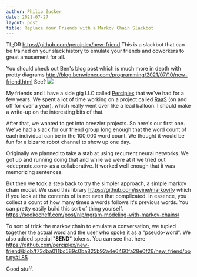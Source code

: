 ```yaml
---
author: Philip Zucker
date: 2021-07-27
layout: post
title: Replace Your Friends with a Markov Chain Slackbot
---
```


TL;DR <https://github.com/perciplex/new-friend> This is a slackbot that can be trained on your slack history to emulate your friends and coworkers to great amusement for all. 

You should check out Ben's blog post which is much more in depth with pretty diagrams <http://blog.benwiener.com/programming/2021/07/10/new-friend.html> See? 
![](http://blog.benwiener.com/assets/img/2021/07/convo_case.svg)

My friends and I have a side gig LLC called [Perciplex](https://perciplex.com/) that we've had for a few years. We spent a lot of time working on a project called [RaaS](https://raas.perciplex.com/) (on and off for over a year), which really went over like a lead balloon. I should make a write-up on the interesting bits of that.

After that, we wanted to get into breezier projects. So here's our first one.
We've had a slack for our friend group long enough that the word count of each individual can be in the 100,000 word count. We thought it would be fun for a bizarro robot channel to show up one day.

Originally we planned to take a stab at using recurrent neural networks. We got up and running doing that and while we were at it we tried out <deepnote.com> as a collaborative. It worked well enough that it was memorizing sentences. 

But then we took a step back to try the simpler approach, a simple markov chain model. We used this library <https://github.com/jsvine/markovify> which if you look at the contents of is not even that complicated. In essence, you collect a count of how many times a words follows it's previous words. You can pretty easily build this sort of thing yourself. <https://sookocheff.com/post/nlp/ngram-modeling-with-markov-chains/>

To sort of trick the markov chain to emulate a conversation, we tupled together the actual word and the user who spoke it as a "pseudo-word". We also added special "__SEND__" tokens. You can see that here <https://github.com/perciplex/new-friend/blob/f73dba011bc589c0ba825b92a4e6460fa28e0f26/new_friend/bot.py#L85>

Good stuff.








